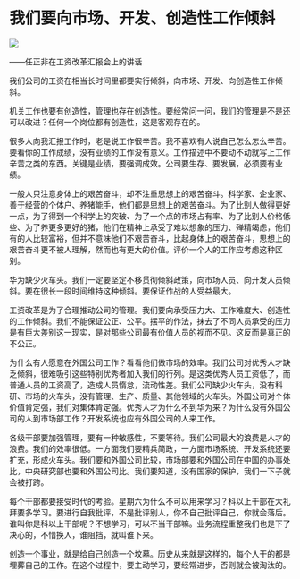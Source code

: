 # 我们要向市场、开发、创造性工作倾斜
<img class="pv" src="https://api.visitor.plantree.me/visitor-badge/pv?namespace=plantree.me&key=renzhengfei-speeches/./docs/speeches/1996/04/我们要向市场、开发、创造性工作倾斜.md">


——任正非在工资改革汇报会上的讲话

我们公司的工资在相当长时间里都要实行倾斜，向市场、开发、向创造性工作倾斜。

机关工作也要有创造性，管理也存在创造性。要经常问一问，我们的管理是不是还可以改进？任何一个岗位都有创造性，这是客观存在的。

很多人向我汇报工作时，老是说工作很辛苦。我不喜欢有人说自己怎么怎么辛苦。要看你的工作成绩，没有业绩的工作没有意义。工作描述中不要动不动就写上工作辛苦之类的东西。关键是业绩，要强调成效。公司要生存、要发展，必须要有业绩。

一般人只注意身体上的艰苦奋斗，却不注重思想上的艰苦奋斗。科学家、企业家、善于经营的个体户、养猪能手，他们都是思想上的艰苦奋斗。为了比别人做得更好一点，为了得到一个科学上的突破、为了一个点的市场占有率、为了比别人价格低些、为了养更多更好的猪，他们在精神上承受了难以想象的压力、殚精竭虑，他们有的人比较富裕，但并不意味他们不艰苦奋斗，比起身体上的艰苦奋斗，思想上的艰苦奋斗更不被人理解，然而也有更大的价值。评价一个人的工作应考虑这种区别。

华为缺少火车头。我们一定要坚定不移贯彻倾斜政策，向市场人员、向开发人员倾斜。要在很长一段时间维持这种倾斜。要保证作战的人受益最大。

工资改革是为了合理推动公司的管理。我们要向承受压力大、工作难度大、创造性的工作倾斜。我们不能保证公正、公平。摆平的作法，抹去了不同人员承受的压力是有巨大差别这一现实，是对那些公司最有价值人员的视而不见。这反而是真正的不公正。

为什么有人愿意在外国公司工作？看看他们做市场的效率。我们公司对优秀人才缺乏倾斜，很难吸引这些特别优秀者加入我们的行列。是这类优秀人员工资低了，而普通人员的工资高了，造成人员惰怠，流动性差。我们公司缺少火车头，没有科研、市场的火车头，没有管理、生产、质量、其他领域的火车头。外国公司对个体价值肯定强，我们对集体肯定强。优秀人才为什么不到华为来？为什么没有外国公司的人到市场部工作？开发系统也应有外国公司的人来工作。

各级干部要加强管理，要有一种敏感性，不要等待。我们公司最大的浪费是人才的浪费。我们的效率很低。一方面我们要精兵简政，一方面市场系统、开发系统还要扩充，形成火车头。我们要和外国公司比较，市场部要和外国公司在中国的办事处比，中央研究部也要和外国公司比。我们要知道，没有国家的保护，我们一下子就会被打跨。

每个干部都要接受时代的考验。星期六为什么不可以用来学习？科以上干部在大礼拜要多学习。要进行自我批评，不是批评别人，你不自己批评自己，你就会落后。谁叫你是科以上干部呢？不想学习，可以不当干部嘛。业务流程重整我们也是下了决心的，不惜换人，谁阻挡，就叫谁下来。

创造一个事业，就是给自己创造一个坟墓。历史从来就是这样的，每个人干的都是埋葬自己的工作。在这个过程中，要主动学习，要经常进步，否则就会被淘汰的。
